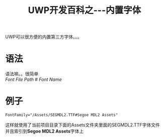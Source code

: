 ﻿---
title: UWP开发百科之---内置字体
categories: UWP
tags: [UWP,字体]
---
   
UWP可以很方便的内置第三方字体。。。    
     
# 语法

语法嘛。。很简单   
*Font File Path* # *Font Name*    
    
# 例子

```
FontFamily="/Assets/SEGMDL2.TTF#Segoe MDL2 Assets"
```

这样就使用了当前项目目录下面的Assets文件夹里面的SEGMDL2.TTF字体文件并且索引到**Segoe MDL2 Assets**字体上
